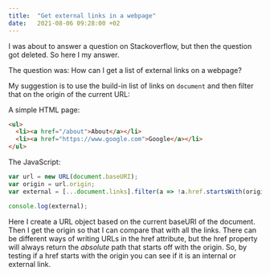 ```yaml
---
title:  "Get external links in a webpage"
date:   2021-08-06 09:28:00 +02
---
```


I was about to answer a question on Stackoverflow, but then the question got deleted.
So here I my answer.

The question was: How can I get a list of external links on a webpage?

My suggestion is to use the build-in list of links on `document` and then filter that on the origin of the current URL:

A simple HTML page:

```html
<ul>
  <li><a href="/about">About</a></li>
  <li><a href="https://www.google.com">Google</a></li>
</ul>

```

The JavaScript:

```javascript
var url = new URL(document.baseURI);
var origin = url.origin;
var external = [...document.links].filter(a => !a.href.startsWith(origin));

console.log(external);

```

Here I create a URL object based on the current baseURI of the document.
Then I get the origin so that I can compare that with all the links.
There can be different ways of writing URLs in the href attribute, but the href property will always return the *absolute* path that starts off with the origin.
So, by testing if a href starts with the origin you can see if it is an internal or external link.